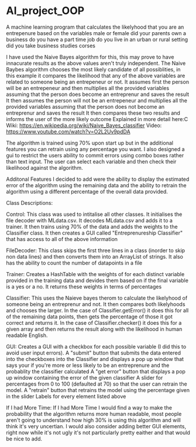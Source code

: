 # AI_project_OOP
A machine learning program that calculates the likelyhood that you are an entrepenure based on the variables 
male or female 
did your parents own a business 
do you have a part time job
do you live in an urban or rural setting
did you take business studies corses 

I have used the Naive Bayes algorithm for this, this may prove to have innacurate results as the above values aren't truly independent.
The Naive Baybes algorithm chooses the most likely candidate of all possiblities, in this example it compares the likelihood that any of the above variables are related to someone being an entrepeneur or not.
It assumes first the person will be an entrepeneur and then multiplies all the provided variables assuming that the person does become an entreprenur and saves the result
It then assumes the person will not be an entrepeneur and multiplies all the provided variables assuming that the person does not become an entreprenur and saves the result
It then compares these two results and informs the user of the more likely outcome
Explained in more detail here:C
Wiki: https://en.wikipedia.org/wiki/Naive_Bayes_classifier
Video: https://www.youtube.com/watch?v=O2L2Uv9pdDA

The algorithm is trained using 70% upon start up but in the additional features you can retrain using any percentage you want.
I also designed a gui to restrict the users ability to commit errors using combo boxes rather than text input. 
The user can select each variable and then check their likelihood against the algorithm. 

Additonal Features I decided to add were the ability to display the estimated error of the algorithm using the remaining data and the ability to retrain the algorithm using a different percentage of the overall data provided.

Class Descriptions:


Control:
This class was used to intitalise all other classes.
It initialises the file decoder with MLdata.csv.
It decodes MLdata.csv and adds it to a trainer. 
It then trains using 70% of the data and adds the weights to the Classifier class.
It then creates a GUI called "Entreprenureship Classifier" that has access to all of the above information

FileDecoder:
This class skips the first three lines in a class (inorder to skip non data lines) and then converts them into an ArrayList of strings.
It also has the ability to count the number of datapoints in a file 

Trainer: 
Creates a HashTable with the weights of for each distinct variable provided in the training data and devides them based on if the final variable is a yes or a no. 
It returns these weights in terms of percentages 

Classifier:
This uses the Naieve bayes therom to calculate the likelyhood of someone being an entreprenur and not. 
It then compares both likelyhoods and chooses the larger.
In the case of Classifier.getError() it does this for all of the remaining data points, then gets the percentage of those it got correct and returns it.
In the case of Classifier.checker() it does this for a given array and then returns the result along with the likelihood in human readable English.

GUI:
Creates a GUI with a checkbox for each possible variable (I did this to avoid user input errors).
A "submit" button that submits the data entered into the checkboxes into the Classifier and displays a pop up window that says your if you're more or less likely to be an entreprenure and the probablity the classifier calculated
A "get error" button that displays a pop up window containing the error of the given classifier
A slider for percentages from 0 to 100 (defaulted at 70) so that the user can retrain the model.
A "retrain" button that retrains the model using the percentage given in the slider 
Labels for every element listed above 

If I had More Time: 
If I had More Time I would find a way to make the probability that the algorithm returns more human readable, most people aren't going to understand how high 30% is using this algorithm and will think it's very uncertian. 
I would also consider adding better GUI elements, right now while it's not ugly it's not particularly pretty eaither and that would be nice to add. 

